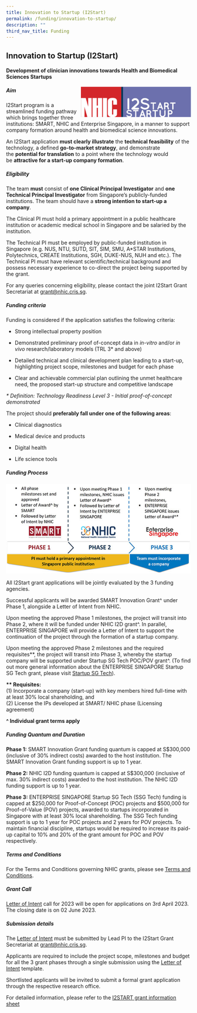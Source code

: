 ```yaml
---
title: Innovation to Startup (I2Start)
permalink: /funding/innovation-to-startup/
description: ""
third_nav_title: Funding
---
```

Innovation to Startup (I2Start)
-------------------------------

#### Development of clinician innovations towards Health and Biomedical Sciences Startups

<!--
![SMART1](https://nhic.sg/web/images/NHIC/partners/SMART1.jpg)    ![adminLoginLogo](https://nhic.sg/web/images/NHIC/adminLoginLogo.png)    ![EnterpriseSG](https://nhic.sg/web/images/NHIC/partners/EnterpriseSG.jpg) 
-->

<img src="/images/Funding/logo_i2start.jpg" style="width:300px" align="right">

##### Aim

I2Start program is a streamlined funding pathway which brings together three institutions: SMART, NHIC and Enterprise Singapore, in a manner to support company formation around health and biomedical science innovations.

An I2Start application&nbsp;**must clearly illustrate**&nbsp;the&nbsp;**technical feasibility**&nbsp;of the technology, a defined&nbsp;**go-to-market strategy**, and demonstrate the&nbsp;**potential for translation**&nbsp;to a point where the technology would be&nbsp;**attractive for a start-up company formation**.

##### Eligibility

The team&nbsp;**must**&nbsp;consist of&nbsp;**one Clinical Principal Investigator**&nbsp;and&nbsp;**one Technical Principal Investigator**&nbsp;from Singapore’s publicly-funded institutions. The team should have a&nbsp;**strong intention to start-up a company**.

The Clinical PI must hold a primary appointment in a public healthcare institution or academic medical school in Singapore and be salaried by the institution.

The Technical PI must be employed by public-funded institution in Singapore (e.g. NUS, NTU, SUTD, SIT, SIM, SMU, A\*STAR Institutions, Polytechnics, CREATE Institutions, SGH, DUKE-NUS, NUH and etc.). The Technical PI must have relevant scientific/technical background and possess necessary experience to co-direct the project being supported by the grant.

For any queries concerning eligibility, please contact the joint I2Start Grant Secretariat at&nbsp;[grant@nhic.cris.sg](mailto:grant@nhic.cris.sg).

##### Funding criteria

Funding is considered if the application satisfies the following criteria:

*   Strong intellectual property position
    
*   Demonstrated preliminary proof of-concept data in&nbsp;_in-vitro_&nbsp;and/or&nbsp;_in vivo_&nbsp;research/laboratory models (TRL 3\* and above)
    
*   Detailed technical and clinical development plan leading to a start-up, highlighting project scope, milestones and budget for each phase
    
*   Clear and achievable commercial plan outlining the unmet healthcare need, the proposed start-up structure and competitive landscape
    

_\* Definition: Technology Readiness Level 3 - Initial proof-of-concept demonstrated_

The project should&nbsp;**preferably fall under one of the following areas**:

*   Clinical diagnostics
    
*   Medical device and products
    
*   Digital health
    
*   Life science tools

##### Funding Process

![funding quantum i2s1a](/images/Funding/funding-quantum-i2s1a.jpg)

All I2Start grant applications will be jointly evaluated by the 3 funding agencies.

Successful applicants will be awarded SMART Innovation Grant^ under Phase 1, alongside a Letter of Intent from NHIC.

Upon meeting the approved Phase 1 milestones, the project will transit into Phase 2, where it will be funded under NHIC I2D grant^. In parallel, ENTERPRISE SINGAPORE will provide a Letter of Intent to support the continuation of the project through the formation of a startup company.

Upon meeting the approved Phase 2 milestones and the required requisites\*\*, the project will transit into Phase 3, whereby the startup company will be supported under Startup SG Tech POC/POV grant^. (To find out more general information about the ENTERPRISE SINGAPORE Startup SG Tech grant, please visit&nbsp;[Startup SG Tech](https://www.startupsg.gov.sg/programmes/4897/startup-sg-tech/frequently-asked-questions)).

**\*\* Requisites:**  
(1) Incorporate a company (start-up) with key members hired full-time with at least 30% local shareholding, and  
(2) License the IPs developed at SMART/ NHIC phase (Licensing agreement)

**^ Individual grant terms apply**

##### Funding Quantum and Duration

**Phase 1:**&nbsp;SMART Innovation Grant funding quantum is capped at S$300,000 (inclusive of 30% indirect costs) awarded to the host institution. The SMART Innovation Grant funding support is up to 1 year.

**Phase 2:**&nbsp;NHIC I2D funding quantum is capped at S$300,000 (inclusive of max. 30% indirect costs) awarded to the host institution. The NHIC I2D funding support is up to 1 year.

**Phase 3:**&nbsp;ENTERPRISE SINGAPORE Startup SG Tech (SSG Tech) funding is capped at $250,000 for Proof-of-Concept (POC) projects and $500,000 for Proof-of-Value (POV) projects, awarded to startups incorporated in Singapore with at least 30% local shareholding. The SSG Tech funding support is up to 1 year for POC projects and 2 years for POV projects. To maintain financial discipline, startups would be required to increase its paid-up capital to 10% and 20% of the grant amount for POC and POV respectively.

##### Terms and Conditions

For the Terms and Conditions governing NHIC grants, please see&nbsp;[Terms and Conditions](http://www.nmrc.gov.sg/downloads).

##### Grant Call

[Letter of Intent](https://for.sg/nhic-i2start-loi)&nbsp;call for 2023 will be open for applications on 3rd April 2023. The closing date is on 02 June 2023.

##### Submission details

The&nbsp;[Letter of Intent](https://for.sg/nhic-i2start-loi)&nbsp;must be submitted by Lead PI to the I2Start Grant Secretariat at&nbsp;[grant@nhic.cris.sg](mailto:grant@nhic.cris.sg).

Applicants are required to include the project scope, milestones and budget for all the 3 grant phases through a single submission using the&nbsp;[Letter of Intent](https://for.sg/nhic-i2start-loi)&nbsp;template.

Shortlisted applicants will be invited to submit a formal grant application through the respective research office.

For detailed information, please refer to the&nbsp;[I2START grant information sheet](https://for.sg/nhic-i2start-info)